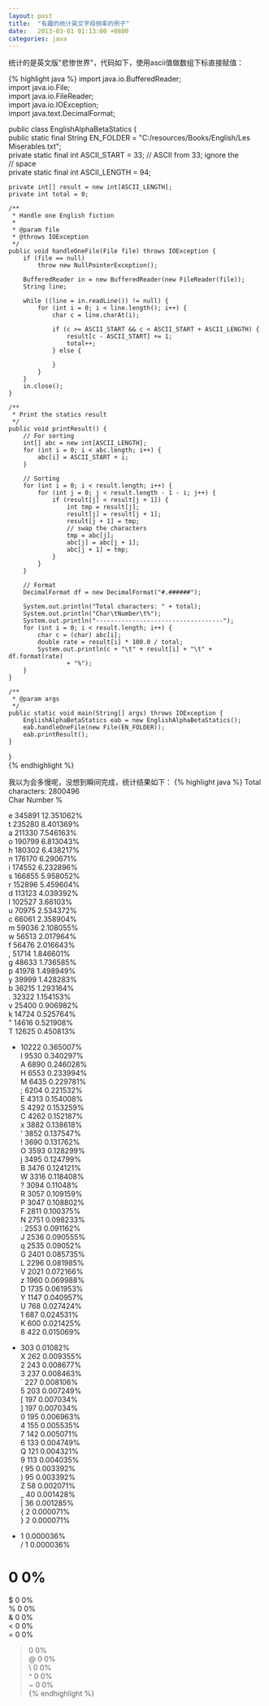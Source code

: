 ```yaml
---
layout: post
title:  "有趣的统计英文字母频率的例子"
date:   2013-03-01 01:13:00 +0800
categories: java
---
```

统计的是英文版"悲惨世界"，代码如下，使用ascii值做数组下标直接赋值：

{% highlight java %}
import java.io.BufferedReader;  
import java.io.File;  
import java.io.FileReader;  
import java.io.IOException;  
import java.text.DecimalFormat;  
  
public class EnglishAlphaBetaStatics {  
    public static final String EN_FOLDER = "C:/resources/Books/English/Les Miserables.txt";  
    private static final int ASCII_START = 33; // ASCII from 33; ignore the  
                                                // space  
    private static final int ASCII_LENGTH = 94;  
  
    private int[] result = new int[ASCII_LENGTH];  
    private int total = 0;  
  
    /** 
     * Handle one English fiction 
     *  
     * @param file 
     * @throws IOException 
     */  
    public void handleOneFile(File file) throws IOException {  
        if (file == null)  
            throw new NullPointerException();  
  
        BufferedReader in = new BufferedReader(new FileReader(file));  
        String line;  
  
        while ((line = in.readLine()) != null) {  
            for (int i = 0; i < line.length(); i++) {  
                char c = line.charAt(i);  
  
                if (c >= ASCII_START && c < ASCII_START + ASCII_LENGTH) {  
                    result[c - ASCII_START] += 1;  
                    total++;  
                } else {  
  
                }  
            }  
        }  
        in.close();  
    }  
  
    /** 
     * Print the statics result 
     */  
    public void printResult() {  
        // For sorting  
        int[] abc = new int[ASCII_LENGTH];  
        for (int i = 0; i < abc.length; i++) {  
            abc[i] = ASCII_START + i;  
        }  
  
        // Sorting  
        for (int i = 0; i < result.length; i++) {  
            for (int j = 0; j < result.length - 1 - i; j++) {  
                if (result[j] < result[j + 1]) {  
                    int tmp = result[j];  
                    result[j] = result[j + 1];  
                    result[j + 1] = tmp;  
                    // swap the characters  
                    tmp = abc[j];  
                    abc[j] = abc[j + 1];  
                    abc[j + 1] = tmp;  
                }  
            }  
        }  
  
        // Format  
        DecimalFormat df = new DecimalFormat("#.######");  
  
        System.out.println("Total characters: " + total);  
        System.out.println("Char\tNumber\t%");  
        System.out.println("-----------------------------------");  
        for (int i = 0; i < result.length; i++) {  
            char c = (char) abc[i];  
            double rate = result[i] * 100.0 / total;  
            System.out.println(c + "\t" + result[i] + "\t" + df.format(rate)  
                    + "%");  
        }  
    }  
  
    /** 
     * @param args 
     */  
    public static void main(String[] args) throws IOException {  
        EnglishAlphaBetaStatics eab = new EnglishAlphaBetaStatics();  
        eab.handleOneFile(new File(EN_FOLDER));  
        eab.printResult();  
    }  
}  
{% endhighlight %}

我以为会多慢呢，没想到瞬间完成，统计结果如下：
{% highlight java %}
Total characters: 2800496  
Char    Number  %  


e   345891  12.351062%  
t   235280  8.401369%  
a   211330  7.546163%  
o   190799  6.813043%  
h   180302  6.438217%  
n   176170  6.290671%  
i   174552  6.232896%  
s   166855  5.958052%  
r   152896  5.459604%  
d   113123  4.039392%  
l   102527  3.66103%  
u   70975   2.534372%  
c   66061   2.358904%  
m   59036   2.108055%  
w   56513   2.017964%  
f   56476   2.016643%  
,   51714   1.846601%  
g   48633   1.736585%  
p   41978   1.498949%  
y   39999   1.428283%  
b   36215   1.293164%  
.   32322   1.154153%  
v   25400   0.906982%  
k   14724   0.525764%  
"   14616   0.521908%  
T   12625   0.450813%  
-   10222   0.365007%  
I   9530    0.340297%  
A   6890    0.246028%  
H   6553    0.233994%  
M   6435    0.229781%  
;   6204    0.221532%  
E   4313    0.154008%  
S   4292    0.153259%  
C   4262    0.152187%  
x   3882    0.138618%  
'   3852    0.137547%  
!   3690    0.131762%  
O   3593    0.128299%  
j   3495    0.124799%  
B   3476    0.124121%  
W   3316    0.118408%  
?   3094    0.11048%  
R   3057    0.109159%  
P   3047    0.108802%  
F   2811    0.100375%  
N   2751    0.098233%  
:   2553    0.091162%  
J   2536    0.090555%  
q   2535    0.09052%  
G   2401    0.085735%  
L   2296    0.081985%  
V   2021    0.072166%  
z   1960    0.069988%  
D   1735    0.061953%  
Y   1147    0.040957%  
U   768 0.027424%  
1   687 0.024531%  
K   600 0.021425%  
8   422 0.015069%  
*   303 0.01082%  
X   262 0.009355%  
2   243 0.008677%  
3   237 0.008463%  
`   227 0.008106%  
5   203 0.007249%  
[   197 0.007034%  
]   197 0.007034%  
0   195 0.006963%  
4   155 0.005535%  
7   142 0.005071%  
6   133 0.004749%  
Q   121 0.004321%  
9   113 0.004035%  
(   95  0.003392%  
)   95  0.003392%  
Z   58  0.002071%  
_   40  0.001428%  
|   36  0.001285%  
{   2   0.000071%  
}   2   0.000071%  
+   1   0.000036%  
/   1   0.000036%  
#   0   0%  
$   0   0%  
%   0   0%  
&   0   0%  
<    0   0%  
=   0   0%  
>    0   0%  
@   0   0%  
\   0   0%  
^   0   0%  
~   0   0%  
{% endhighlight %}
